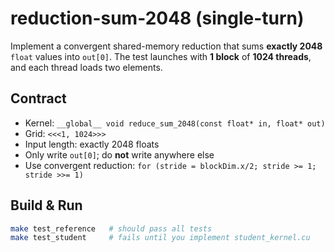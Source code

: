 # reduction-sum-2048 (single-turn)

Implement a convergent shared-memory reduction that sums **exactly 2048** `float`
values into `out[0]`. The test launches with **1 block** of **1024 threads**,
and each thread loads two elements.

## Contract
- Kernel: `__global__ void reduce_sum_2048(const float* in, float* out)`
- Grid: `<<<1, 1024>>>`
- Input length: exactly 2048 floats
- Only write `out[0]`; do **not** write anywhere else
- Use convergent reduction: `for (stride = blockDim.x/2; stride >= 1; stride >>= 1)`

## Build & Run
```bash
make test_reference   # should pass all tests
make test_student     # fails until you implement student_kernel.cu
```